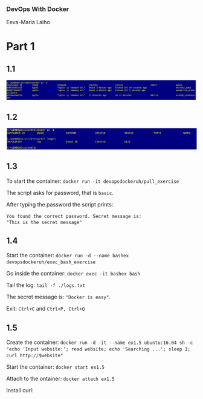 ### DevOps With Docker
Eeva-Maria Laiho

# Part 1

## 1.1

![Exercise 1.1](1.1.PNG)

## 1.2

![Exercise 1.2](1.2.PNG)

## 1.3

To start the container:
```docker run -it devopsdockeruh/pull_exercise```

The script asks for password, that is ```basic```.

After typing the password the script prints:
```
You found the correct password. Secret message is:
"This is the secret message"
```

## 1.4

Start the container: ```docker run -d --name bashex devopsdockeruh/exec_bash_exercise```

Go inside the container: ```docker exec -it bashex bash```

Tail the log: ```tail -f ./logs.txt```

The secret message is: ```"Docker is easy"```.

Exit: ```Ctrl+C``` and ```Ctrl+P, Ctrl+Q```


## 1.5 

Create the container: ```docker run -d -it --name ex1.5 ubuntu:16.04 sh -c "echo 'Input website:'; read website; echo 'Searching ...'; sleep 1; curl http://$website"```

Start the container: ```docker start ex1.5```

Attach to the ontainer: ```docker attach ex1.5```

Install curl: 
